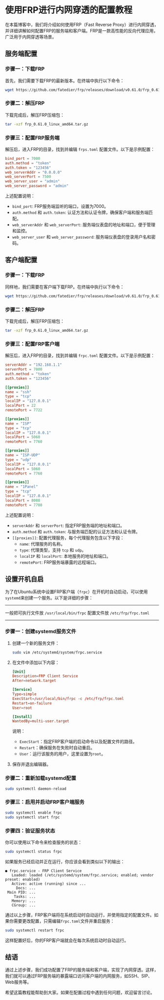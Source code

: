 # 使用FRP进行内网穿透的配置教程

在本篇博客中，我们将介绍如何使用FRP（Fast Reverse Proxy）进行内网穿透，并详细讲解如何配置FRP的服务端和客户端。FRP是一款高性能的反向代理应用，广泛用于内网穿透等场景。

## 服务端配置

### 步骤一：下载FRP

首先，我们需要下载FRP的最新版本。在终端中执行以下命令：

```bash
wget https://github.com/fatedier/frp/releases/download/v0.61.0/frp_0.61.0_linux_amd64.tar.gz
```

### 步骤二：解压FRP

下载完成后，解压FRP压缩包：

```bash
tar -xzf frp_0.61.0_linux_amd64.tar.gz
```

### 步骤三：配置FRP服务端

解压后，进入FRP的目录，找到并编辑 `frps.toml` 配置文件。以下是示例配置：

```toml
bind_port = 7000
auth.method = "token"
auth.token = "123456"
web_serverAddr = "0.0.0.0"
web_serverPort = 7500
web_server_user = "admin"
web_server_password = "admin"
```

上述配置说明：

- `bind_port`: FRP服务端监听的端口，设置为7000。
- `auth.method` 和 `auth.token`: 认证方法和认证令牌，确保客户端和服务端匹配。
- `web_serverAddr` 和 `web_serverPort`: 服务端仪表盘的地址和端口，便于管理和监控。
- `web_server_user` 和 `web_server_password`: 服务端仪表盘的登录用户名和密码。

## 客户端配置

### 步骤一：下载FRP

同样地，我们需要在客户端下载FRP。在终端中执行以下命令：

```bash
wget https://github.com/fatedier/frp/releases/download/v0.61.0/frp_0.61.0_linux_amd64.tar.gz
```

### 步骤二：解压FRP

下载完成后，解压FRP压缩包：

```bash
tar -xzf frp_0.61.0_linux_amd64.tar.gz
```

### 步骤三：配置FRP客户端

解压后，进入FRP的目录，找到并编辑 `frpc.toml` 配置文件。以下是示例配置：

```toml
serverAddr = "192.168.1.1"
serverPort = 7000
auth.method = "token"
auth.token = "123456"

[[proxies]]
name = "ssh"
type = "tcp"
localIP = "127.0.0.1"
localPort = 22
remotePort = 7722

[[proxies]]
name = "ISP"
type = "tcp"
localIP = "127.0.0.1"
localPort = 5060
remotePort = 7760

[[proxies]]
name = "ISP-UDP"
type = "udp"
localIP = "127.0.0.1"
localPort = 5060
remotePort = 7760

[[proxies]]
name = "1Panel"
type = "tcp"
localIP = "127.0.0.1"
localPort = 8088
remotePort = 7780
```

上述配置说明：

- `serverAddr` 和 `serverPort`: 指定FRP服务端的地址和端口。
- `auth.method` 和 `auth.token`: 与服务端匹配的认证方法和认证令牌。
- `[[proxies]]`: 配置代理服务，每个代理服务包含以下字段：
  - `name`: 代理服务的名称。
  - `type`: 代理类型，支持 `tcp` 和 `udp`。
  - `localIP` 和 `localPort`: 本地服务的地址和端口。
  - `remotePort`: FRP服务端暴露的远程端口。

## 设置开机自启

为了在Ubuntu系统中设置FRP客户端（`frpc`）在开机时自动启动，可以使用`systemd`来创建一个服务。以下是详细的步骤：

---

一般把可执行文件放
`/usr/local/bin/frpc`
配置文件放
`/etc/frp/frpc.toml`

---

### 步骤一：创建systemd服务文件

1. 创建一个新的服务文件：

    ```bash
    sudo vim /etc/systemd/system/frpc.service
    ```



2. 在文件中添加以下内容：

    ```toml
    [Unit]
    Description=FRP Client Service
    After=network.target

    [Service]
    Type=simple
    ExecStart=/usr/local/bin/frpc -c /etc/frp/frpc.toml
    Restart=on-failure
    User=root

    [Install]
    WantedBy=multi-user.target

    ```

    说明：
    - `ExecStart`：指定FRP客户端的启动命令以及配置文件的路径。
    - `Restart`：确保服务在失败时自动重启。
    - `User`：运行该服务的用户，这里设置为`root`。

3. 保存并退出编辑器。

### 步骤二：重新加载systemd配置

```bash
sudo systemctl daemon-reload
```

### 步骤三：启用并启动FRP客户端服务

```bash
sudo systemctl enable frpc
sudo systemctl start frpc
```

### 步骤四：验证服务状态

你可以使用以下命令来检查服务的状态：

```bash
sudo systemctl status frpc
```

如果服务已经启动并正在运行，你应该会看到类似以下的输出：

```
● frpc.service - FRP Client Service
   Loaded: loaded (/etc/systemd/system/frpc.service; enabled; vendor preset: enabled)
   Active: active (running) since ...
     Docs: ...
 Main PID: ...
    Tasks: ...
   Memory: ...
   CGroup: ...
```

通过以上步骤，FRP客户端将在系统启动时自动运行，并使用指定的配置文件。如果你需要更改配置，只需编辑`frpc.toml`文件并重启服务：

```bash
sudo systemctl restart frpc
```

这样配置好后，你的FRP客户端就会在每次系统启动时自动运行。

## 结语

通过上述步骤，我们成功配置了FRP的服务端和客户端，实现了内网穿透。这样，我们就可以通过FRP服务端的暴露端口访问客户端的内网服务，如SSH、SIP、Web服务等。

希望这篇教程能帮助到大家。如果在配置过程中遇到任何问题，欢迎留言讨论。
